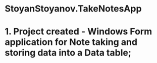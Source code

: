 # StoyanStoyanov.TakeNotesApp
# 1. Project created - Windows Form application for Note taking and storing data into a Data table;
